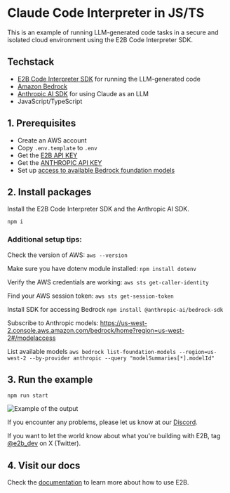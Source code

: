 # Claude Code Interpreter in JS/TS
This is an example of running LLM-generated code tasks in a secure and isolated cloud environment using the E2B Code Interpreter SDK.

## Techstack
- [E2B Code Interpreter SDK](https://github.com/e2b-dev/code-interpreter) for running the LLM-generated code
- [Amazon Bedrock](https://aws.amazon.com/bedrock/)
- [Anthropic AI SDK](https://www.npmjs.com/package/@anthropic-ai/sdk) for using Claude as an LLM
- JavaScript/TypeScript


## 1. Prerequisites

- Create an AWS account
- Copy `.env.template`   to `.env`
- Get the [E2B API KEY](https://e2b.dev/docs/getting-started/api-key)
- Get the [ANTHROPIC API KEY](https://console.anthropic.com/settings/keys)
- Set up [access to available Bedrock foundation models ](https://us-east-1.console.aws.amazon.com/bedrock/home?region=us-east-1#/modelaccess)

## 2. Install packages

Install the E2B Code Interpreter SDK and the Anthropic AI SDK.

```
npm i
```

### Additional setup tips:

Check the version of AWS:
`aws --version`

Make sure you have dotenv module installed:
`npm install dotenv`

Verify the AWS credentials are working:
`aws sts get-caller-identity `

Find your AWS session token:
`aws sts get-session-token`

Install SDK for accessing Bedrock
`npm install @anthropic-ai/bedrock-sdk`

Subscribe to Anthropic models: https://us-west-2.console.aws.amazon.com/bedrock/home?region=us-west-2#/modelaccess

List available models
`aws bedrock list-foundation-models --region=us-west-2 --by-provider anthropic --query "modelSummaries[*].modelId"`


## 3. Run the example

```
npm run start
```


![Example of the output](example.png)

If you encounter any problems, please let us know at our [Discord](https://discord.com/invite/U7KEcGErtQ).

If you want to let the world know about what you're building with E2B, tag [@e2b_dev](https://twitter.com/e2b_dev) on X (Twitter).

## 4. Visit our docs
Check the [documentation](https://e2b.dev/docs) to learn more about how to use E2B.